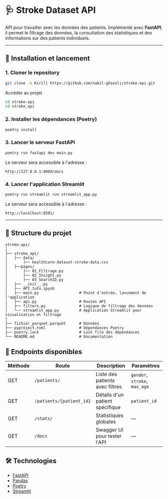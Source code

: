 # 🩺 Stroke Dataset API

API pour travailler avec les données des patients.
Implémenté avec **FastAPI**, il permet le filtrage des données, la consultation des statistiques et des informations sur des patients individuels.

---

## 🚀 Installation et lancement

### 1. Cloner le repository

```bash
git clone -b Kirill https://github.com/nabil-ghazali/stroke-api.git
```
Accéder au projet
```bash
cd stroke-api
cd stroke_api
```

### 2. Installer les dépendances (Poetry)

```bash
poetry install
```

### 3. Lancer le serveur FastAPI

```bash
poetry run fastapi dev main.py
```

Le serveur sera accessible à l'adresse :

```
http://127.0.0.1:8000/docs
```

### 4. Lancer l'application Streamlit
```bash
poetry run streamlit run streamlit_app.py
```

Le serveur sera accessible à l'adresse :

```
http://localhost:8501/
```

---

## 📂 Structure du projet

```
stroke-api/
│
├── stroke_api/
│   ├── data/
│       ├── healthcare-dataset-stroke-data.csv
│   ├──pages/
│       ├── 01_Filtrage.py
│       ├── 02_Insight.py
│       ├── 03_SearchID.py
│   ├── __init__.py               
│   ├── API_tuto.ipynb            
│   ├── main.py                  # Point d'entrée, lancement de l'application
│   ├── api.py                   # Routes API
│   ├── filters.py               # Logique de filtrage des données
│   └── streamlit_app.py         # Application Streamlit pour visualisation et filtrage
│
├── fichier_parquet.parquet      # Données
├── pyproject.toml               # Dépendances Poetry
├── poetry.lock                  # Lock file des dépendances
└── README.md                    # Documentation
```

## 🔗 Endpoints disponibles

| Méthode | Route                    | Description                     | Paramètres                    |
| ------- | ------------------------ | ------------------------------- | ----------------------------- |
| GET     | `/patients/`             | Liste des patients avec filtres | `gender`, `stroke`, `max_age` |
| GET     | `/patients/{patient_id}` | Détails d'un patient spécifique | `patient_id`                  |
| GET     | `/stats/`                | Statistiques globales           | —                             |
| GET     | `/docs`                  | Swagger UI pour tester l'API    | —                             |

## 🛠️ Technologies

* [FastAPI](https://fastapi.tiangolo.com/)
* [Pandas](https://pandas.pydata.org/)
* [Poetry](https://python-poetry.org/)
* [Streamlit](https://streamlit.io/)

